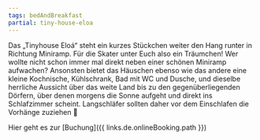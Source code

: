 ```yaml
---
tags: bedAndBreakfast
partial: tiny-house-eloa
---
```


Das „Tinyhouse Eloá“ steht ein kurzes Stückchen weiter den Hang runter in Richtung Miniramp. Für die Skater unter Euch also ein Träumchen! Wer wollte nicht schon immer mal direkt neben einer schönen Miniramp aufwachen? Ansonsten bietet das Häuschen ebenso wie das andere eine kleine Kochnische, Kühlschrank, Bad mit WC und Dusche, und dieselbe herrliche Aussicht über das weite Land bis zu den gegenüberliegenden Dörfern, über denen morgens die Sonne aufgeht und direkt ins Schlafzimmer scheint. Langschläfer sollten daher vor dem Einschlafen die Vorhänge zuziehen 🙂

Hier geht es zur [Buchung]({{ links.de.onlineBooking.path }})
